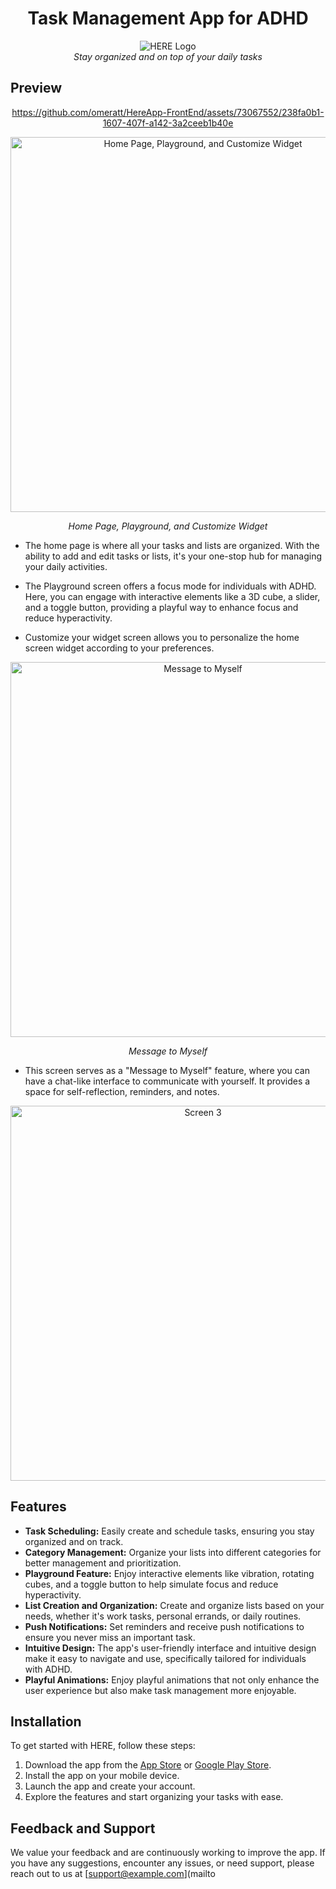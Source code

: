 <h1 align="center">
 Task Management App for ADHD
</h1>
<p align="center">
<img src="https://i.ibb.co/fdqGWxk/Group-253.png" alt="HERE Logo"><br>
  <em>Stay organized and on top of your daily tasks</em>
</p>

## Preview
<div align="center">
<a href="https://www.youtube.com/watch?v=7yljqBFDWtA" target="_blank" align="center"> 
  
  https://github.com/omeratt/HereApp-FrontEnd/assets/73067552/238fa0b1-1607-407f-a142-3a2ceeb1b40e
  
</a>
</div>


<div align="center">
  <img src="https://i.ibb.co/nc3FSLD/6.png" alt="Home Page, Playground, and Customize Widget" width="600" />
  <p><em>Home Page, Playground, and Customize Widget</em></p>
</div>

- The home page is where all your tasks and lists are organized. With the ability to add and edit tasks or lists, it's your one-stop hub for managing your daily activities.

- The Playground screen offers a focus mode for individuals with ADHD. Here, you can engage with interactive elements like a 3D cube, a slider, and a toggle button, providing a playful way to enhance focus and reduce hyperactivity.

- Customize your widget screen allows you to personalize the home screen widget according to your preferences.

<div align="center">
  <img src="https://i.ibb.co/zGQpKFj/3.png" alt="Message to Myself" width="600" />
  <p><em>Message to Myself</em></p>
</div>

- This screen serves as a "Message to Myself" feature, where you can have a chat-like interface to communicate with yourself. It provides a space for self-reflection, reminders, and notes.

<div align="center">
  <img src="https://i.ibb.co/7nChqYb/4.png" alt="Screen 3" width="600" />
</div>

## Features

- **Task Scheduling:** Easily create and schedule tasks, ensuring you stay organized and on track.
- **Category Management:** Organize your lists into different categories for better management and prioritization.
- **Playground Feature:** Enjoy interactive elements like vibration, rotating cubes, and a toggle button to help simulate focus and reduce hyperactivity.
- **List Creation and Organization:** Create and organize lists based on your needs, whether it's work tasks, personal errands, or daily routines.
- **Push Notifications:** Set reminders and receive push notifications to ensure you never miss an important task.
- **Intuitive Design:** The app's user-friendly interface and intuitive design make it easy to navigate and use, specifically tailored for individuals with ADHD.
- **Playful Animations:** Enjoy playful animations that not only enhance the user experience but also make task management more enjoyable.

## Installation

To get started with HERE, follow these steps:

1. Download the app from the [App Store](https://example.com) or [Google Play Store](https://example.com).
2. Install the app on your mobile device.
3. Launch the app and create your account.
4. Explore the features and start organizing your tasks with ease.

## Feedback and Support

We value your feedback and are continuously working to improve the app. If you have any suggestions, encounter any issues, or need support, please reach out to us at [support@example.com](mailto
